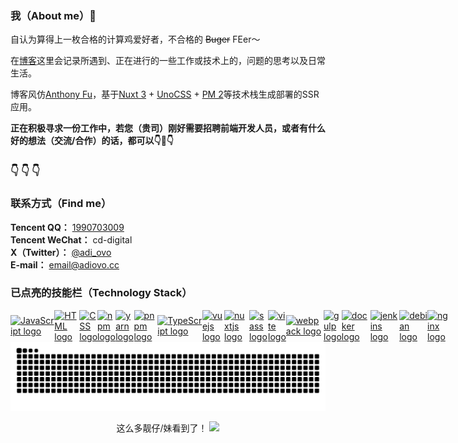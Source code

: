 ### 我（About me）👋
自认为算得上一枚合格的计算鸡爱好者，不合格的 ~~Buger~~ FEer～<br /> 

在[博客](https://adiovo.cc)这里会记录所遇到、正在进行的一些工作或技术上的，问题的思考以及日常生活。

博客风仿[Anthony Fu](https://antfu.me)，基于[Nuxt 3](https://nuxt.com) + [UnoCSS](https://unocss.dev) + [PM 2](https://pm2.keymetrics.io)等技术栈生成部署的SSR应用。

**正在积极寻求一份工作中，若您（贵司）刚好需要招聘前端开发人员，或者有什么好的想法（交流/合作）的话，都可以👇🤝👇**
<!--如果你有什么好的想法，或者想与我交流的问题意见/合作，可以👇-->

### 👇 👇 👇

<!-- install了不少的package，也造了几个业务型的package，希望大家在生活里面，也能有build出自己的Good Life~
“The Life” program is being build… -->


### 联系方式（Find me）
**Tencent QQ：** [1990703009](mqqwpa://im/chat?chat_type=wpa&uin=1990703009&version=1&src_type=web&web_src=adiovo.cc) <br />
**Tencent WeChat：** cd-digital <br />
**X（Twitter）：** [@adi_ovo](https://x.com/adi_ovo) <br />
**E-mail：** <email@adiovo.cc> <br />


### 已点亮的技能栏（Technology Stack）
<!-- 下述语法内的样式效果在gh的md是不生效的，主要是使其在adiovo.cc的样式能保持一致~ -->
<div align="left" style="display: flex;align-items: center;">
  <a href="https://developer.mozilla.org/en-US/docs/Web/JavaScript" title="JavaScript" target="_blank" rel="noreferrer noopener"><img src="https://skillicons.dev/icons?i=js" alt="JavaScript logo" style="margin: 0 auto;" /></a>
  <img width="6" style="margin: 0 auto;" />
  <a href="https://developer.mozilla.org/en-US/docs/Web/HTML" title="HTML" target="_blank" rel="noreferrer noopener"><img src="https://skillicons.dev/icons?i=html" alt="HTML logo" style="margin: 0 auto;" /></a>
  <img width="6" style="margin: 0 auto;" />
  <a href="https://developer.mozilla.org/en-US/docs/Web/CSS" title="CSS" target="_blank" rel="noreferrer noopener"><img src="https://skillicons.dev/icons?i=css" alt="CSS logo" style="margin: 0 auto;" /></a>
  <img width="6" style="margin: 0 auto;" />
  <a href="https://www.npmjs.com" title="npmjs" target="_blank" rel="noreferrer noopener"><img src="https://skillicons.dev/icons?i=npm" alt="npm logo" style="margin: 0 auto;" /></a>
  <img width="6" style="margin: 0 auto;" />
  <a href="https://yarnpkg.com/" title="yarn" target="_blank" rel="noreferrer noopener"><img src="https://skillicons.dev/icons?i=yarn" alt="yarn logo" style="margin: 0 auto;" /></a>
  <img width="6" style="margin: 0 auto;" />
  <a href="https://pnpm.io" title="pnpm" target="_blank" rel="noreferrer noopener"><img src="https://skillicons.dev/icons?i=pnpm" alt="pnpm logo" style="margin: 0 auto;" /></a>
  <img width="6" style="margin: 0 auto;" />
  <a href="https://www.typescriptlang.org" title="TypeScript" target="_blank" rel="noreferrer noopener"><img src="https://skillicons.dev/icons?i=ts" alt="TypeScript logo" style="margin: 0 auto;" /></a>
  <img width="6" style="margin: 0 auto;" />
  <a href="https://cn.vuejs.org" title="Vue.js" target="_blank" rel="noreferrer noopener"><img src="https://skillicons.dev/icons?i=vue" alt="vuejs logo" style="margin: 0 auto;" /></a>
  <img width="6" style="margin: 0 auto;" />
  <a href="https://nuxt.com" title="nuxtjs" target="_blank" rel="noreferrer noopener"><img src="https://skillicons.dev/icons?i=nuxtjs" alt="nuxtjs logo" style="margin: 0 auto;" /></a>
  <img width="6" style="margin: 0 auto;" />
  <a href="https://sass-lang.com" title="sass" target="_blank" rel="noreferrer noopener"><img src="https://skillicons.dev/icons?i=sass" alt="sass logo" style="margin: 0 auto;" /></a>
  <img width="6" style="margin: 0 auto;" />
  <a href="https://vitejs.dev" title="Vite" target="_blank" rel="noreferrer noopener"><img src="https://skillicons.dev/icons?i=vite" alt="vite logo" style="margin: 0 auto;" /></a>
  <img width="6" style="margin: 0 auto;" />
  <a href="https://webpack.js.org/" title="webpack" target="_blank" rel="noreferrer noopener"><img src="https://skillicons.dev/icons?i=webpack" alt="webpack logo" style="margin: 0 auto;" /></a>
  <!-- GitHub 访问模式下的Readme内使用skillicons.dev下的icons单行最大显示数量为12个，需要兼容换行的样式 -->
  <img width="6" style="margin: 0 auto;" />
  <a href="https://gulpjs.com/" title="gulp" target="_blank" rel="noreferrer noopener"><img src="https://skillicons.dev/icons?i=gulp" alt="gulp logo" style="margin: 0 auto;" /></a>
  <img width="6" style="margin: 0 auto;" />
  <a href="https://www.docker.com/" title="docker" target="_blank" rel="noreferrer noopener"><img src="https://skillicons.dev/icons?i=docker" alt="docker logo" style="margin: 0 auto;" /></a>
  <img width="6" style="margin: 0 auto;" />
  <a href="https://www.jenkins.io/" title="jenkins" target="_blank" rel="noreferrer noopener"><img src="https://skillicons.dev/icons?i=jenkins" alt="jenkins logo" style="margin: 0 auto;" /></a>
  <!-- GitHub 全屏下的Readme内使用skillicons.dev下的icons单行最大显示数量为15个，需要兼容换行的样式 -->
  <img width="6" style="margin: 0 auto;" />
  <a href="https://www.debian.org/" title="Debian Linux" target="_blank" rel="noreferrer noopener"><img src="https://skillicons.dev/icons?i=debian" alt="debian logo" style="margin: 0 auto;" /></a>
  <img width="6" style="margin: 0 auto;" />
  <a href="https://nginx.org/" title="nginx" target="_blank" rel="noreferrer noopener"><img src="https://skillicons.dev/icons?i=nginx" alt="nginx logo" style="margin: 0 auto;" /></a>
</div>

<!--
![TypeScript](https://img.shields.io/badge/TypeScript-3178C6?logo=typescript&logoColor=fff&style=flat)
<a href="https://nodejs.org" title="Node.js"><img src="https://img.shields.io/badge/Node.js-339933?logo=nodedotjs&logoColor=fff&style=flat" style="margin: 0 auto;" /></a>
![React.js](https://img.shields.io/badge/React-61DAFB?logo=react&logoColor=fff&style=flat)
![Unocss](https://img.shields.io/badge/Unocss-333333?logo=unocss&logoColor=fff&style=flat)
![Nest](https://img.shields.io/badge/Nest-E0234E?logo=nestjs&logoColor=fff&style=flat)
![Rust](https://img.shields.io/badge/Rust-000000?logo=rust&logoColor=fff&style=flat)
<a href="https://" title=""><img src="https://skillicons.dev/icons?i=git" alt="git logo" style="margin: 0 auto;" /></a>
-->

<img src="https://raw.githubusercontent.com/adiovo/adiovo/output/snake.svg" alt="Snake animation" style="margin: 0 auto;" />

<br />

<p align="center">这么多靓仔/妹看到了！
  <img src="https://komarev.com/ghpvc/?username=adiovo&label=😮&style=for-the-badge&base=6000" />
</p>
